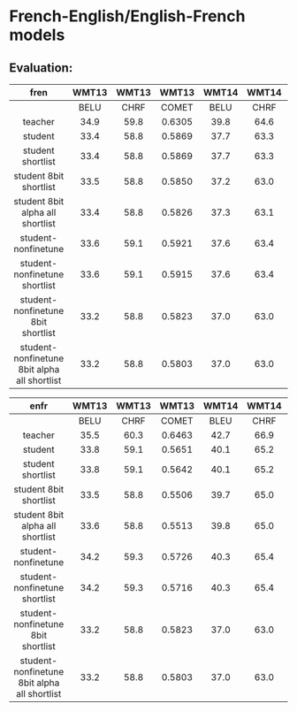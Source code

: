# French-English/English-French models
## Evaluation:

|                     fren                     | WMT13 | WMT13 |  WMT13 | WMT14 | WMT14 |  WMT14 |
|:--------------------------------------------:|:-----:|:-----:|:------:|:-----:|:-----:|:------:|
|                                              |  BELU |  CHRF |  COMET |  BELU |  CHRF |  COMET |
| teacher                                      |  34.9 |  59.8 | 0.6305 |  39.8 |  64.6 | 0.7002 |
| student                                      |  33.4 |  58.8 | 0.5869 |  37.7 |  63.3 | 0.6515 |
| student shortlist                            |  33.4 |  58.8 | 0.5869 |  37.7 |  63.3 | 0.6514 |
| student 8bit shortlist                       |  33.5 |  58.8 | 0.5850 |  37.2 |  63.0 | 0.6454 |
| student 8bit alpha all shortlist             |  33.4 |  58.8 | 0.5826 |  37.3 |  63.1 | 0.6459 |
| student-nonfinetune                          |  33.6 |  59.1 | 0.5921 |  37.6 |  63.4 | 0.6591 |
| student-nonfinetune shortlist                |  33.6 |  59.1 | 0.5915 |  37.6 |  63.4 | 0.6590 |
| student-nonfinetune 8bit shortlist           |  33.2 |  58.8 | 0.5823 |  37.0 |  63.0 | 0.6472 |
| student-nonfinetune 8bit alpha all shortlist |  33.2 |  58.8 | 0.5803 |  37.0 |  63.0 | 0.6459 |


|                     enfr                     | WMT13 | WMT13 |  WMT13 | WMT14 | WMT14 |  WMT14 |
|:--------------------------------------------:|:-----:|:-----:|:------:|:-----:|:-----:|:------:|
|                                              |  BELU |  CHRF |  COMET |  BLEU |  CHRF |  COMET |
| teacher                                      |  35.5 |  60.3 | 0.6463 |  42.7 |  66.9 | 0.7393 |
| student                                      |  33.8 |  59.1 | 0.5651 |  40.1 |  65.2 | 0.6438 |
| student shortlist                            |  33.8 |  59.1 | 0.5642 |  40.1 |  65.2 | 0.6441 |
| student 8bit shortlist                       |  33.5 |  58.8 | 0.5506 |  39.7 |  65.0 | 0.6356 |
| student 8bit alpha all shortlist             |  33.6 |  58.8 | 0.5513 |  39.8 |  65.0 | 0.6335 |
| student-nonfinetune                          |  34.2 |  59.3 | 0.5726 |  40.3 |  65.4 | 0.6585 |
| student-nonfinetune shortlist                |  34.2 |  59.3 | 0.5716 |  40.3 |  65.4 | 0.6570 |
| student-nonfinetune 8bit shortlist           |  33.2 |  58.8 | 0.5823 |  37.0 |  63.0 | 0.6472 |
| student-nonfinetune 8bit alpha all shortlist |  33.2 |  58.8 | 0.5803 |  37.0 |  63.0 | 0.6459 |


